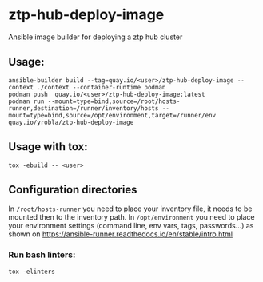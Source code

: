 # ztp-hub-deploy-image

Ansible image builder for deploying a ztp hub cluster

## Usage:

    ansible-builder build --tag=quay.io/<user>/ztp-hub-deploy-image --context ./context --container-runtime podman
    podman push  quay.io/<user>/ztp-hub-deploy-image:latest
    podman run --mount=type=bind,source=/root/hosts-runner,destination=/runner/inventory/hosts --mount=type=bind,source=/opt/environment,target=/runner/env  quay.io/yrobla/ztp-hub-deploy-image

## Usage with tox:

    tox -ebuild -- <user>

## Configuration directories

In `/root/hosts-runner` you need to place your inventory file, it needs to be mounted then
to the inventory path.
In `/opt/environment` you need to place your environment settings (command line, env vars, tags, passwords...) as shown
on https://ansible-runner.readthedocs.io/en/stable/intro.html

### Run bash linters:

    tox -elinters
